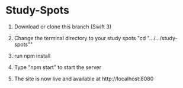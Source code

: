 # Study-Spots

1. Download or clone this branch (Swift 3)



2. Change the terminal directory to your study spots "cd ".../.../study-spots""




3. run npm install




4. Type "npm start" to start the server




5. The site is now live and available at http://localhost:8080



